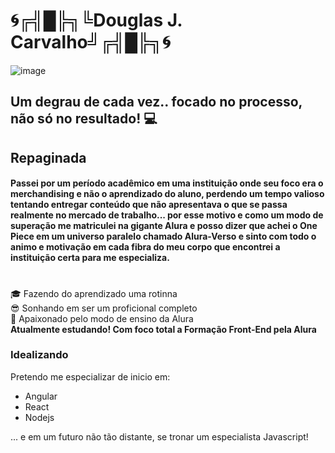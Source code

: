# 🌀╔╣█╠╗╚Douglas J. Carvalho╝╔╣█╠╗🌀
![image](https://media1.giphy.com/media/qgQUggAC3Pfv687qPC/giphy.gif) 
## Um degrau de cada vez.. focado no processo, não só no resultado! 💻 
## Repaginada
#### Passei por um período acadêmico em uma instituição onde seu foco era o merchandising e não o aprendizado do aluno, perdendo um tempo valioso tentando entregar conteúdo que não apresentava o que se passa realmente no mercado de trabalho... por esse motivo e como um modo de superação me matriculei na gigante Alura e posso dizer que achei o One Piece em um universo paralelo chamado Alura-Verso e sinto com todo o animo e motivação em cada fibra do meu corpo que encontrei a instituição certa para me especializa.
#
🎓 Fazendo do aprendizado uma rotinna<br/>
😎 Sonhando em ser um proficional completo<br/>
🥰 Apaixonado pelo modo de ensino da Alura<br/>
**Atualmente estudando! Com foco total a Formação Front-End pela Alura**
### Idealizando
Pretendo me especializar de inicio em:
- Angular
- React
- Nodejs

... e em um futuro não tão distante, se tronar um especialista Javascript!

<!--
**douglasjorge10/douglasjorge10** is a ✨ _special_ ✨ repository because its `README.md` (this file) appears on your GitHub profile.

Here are some ideas to get you started:

- 🔭 I’m currently working on ...
- 🌱 I’m currently learning ...
- 👯 I’m looking to collaborate on ...
- 🤔 I’m looking for help with ...
- 💬 Ask me about ...
- 📫 How to reach me: ...
- 😄 Pronouns: ...
- ⚡ Fun fact: ...
-->
